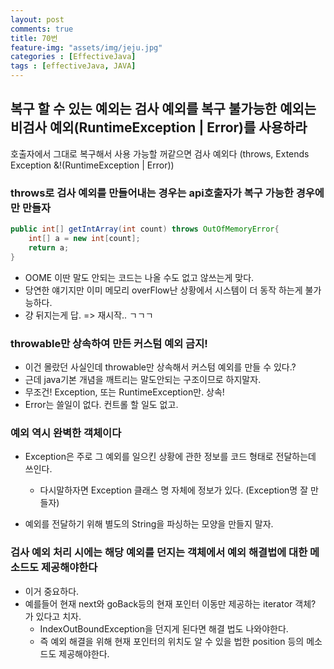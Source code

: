 ```yaml
---
layout: post
comments: true
title: 70번
feature-img: "assets/img/jeju.jpg"
categories : [EffectiveJava]
tags : [effectiveJava, JAVA]
---
```


## 복구 할 수 있는 예외는 검사 예외를 복구 불가능한 예외는 비검사 예외(RuntimeException \| Error)를 사용하라

>
호출자에서 그대로 복구해서 사용 가능할 꺼같으면 검사 예외다 (throws, Extends Exception &!(RuntimeException \| Error))

### throws로 검사 예외를 만들어내는 경우는 api호출자가 복구 가능한 경우에만 만들자

```java
public int[] getIntArray(int count) throws OutOfMemoryError{
    int[] a = new int[count];
    return a;
}
```

- OOME 이딴 말도 안되는 코드는 나올 수도 없고 않쓰는게 맞다.
- 당연한 얘기지만 이미 메모리 overFlow난 상황에서 시스템이 더 동작 하는게 불가능하다.
- 걍 뒤지는게 답. => 재시작.. ㄱㄱㄱ

### throwable만 상속하여 만든 커스텀 예외 금지!

- 이건 몰랐던 사실인데 throwable만 상속해서 커스텀 예외를 만들 수 있다.?
- 근데 java기본 개념을 깨트리는 말도안되는 구조이므로 하지말자.
- 무조건! Exception, 또는 RuntimeException만. 상속!
- Error는 쓸일이 없다. 컨트롤 할 일도 없고.

### 예외 역시 완벽한 객체이다

- Exception은 주로 그 예외를 일으킨 상황에 관한 정보를 코드 형태로 전달하는데 쓰인다.
  - 다시말하자면 Exception 클래스 명 자체에 정보가 있다. (Exception명 잘 만들자)

- 예외를 전달하기 위해 별도의 String을 파싱하는 모양을 만들지 말자.

### 검사 예외 처리 시에는 해당 예외를 던지는 객체에서 예외 해결법에 대한 메소드도 제공해야한다

- 이거 중요하다.
- 예를들어 현재 next와 goBack등의 현재 포인터 이동만 제공하는 iterator 객체? 가 있다고 치자.
  - IndexOutBoundException을 던지게 된다면 해결 법도 나와야한다.
  - 즉 예외 해결을 위해 현재 포인터의 위치도 알 수 있을 법한 position 등의 메소드도 제공해야한다.

